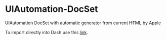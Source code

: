UIAutomation-DocSet
===================

UIAutomation DocSet with automatic generator from current HTML by Apple

To import directly into Dash use this [link](dash-feed://https%3A%2F%2Fraw.github.com%2Fbeny%2FUIAutomation-DocSet%2Fmaster%2FUIAutomation.xml).

